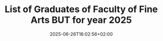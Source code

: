 ---
title: "List of Graduates of Faculty of Fine Arts BUT for year 2025"
shortTitle: "FFA Graduates 2025"
date: 2025-06-26T16:02:56+02:00
draft: false
weight: 11
hide: true
url: "2025"
aliases : [
  "graduates"
]
---